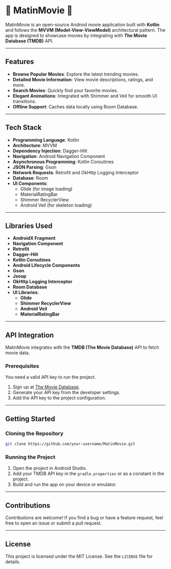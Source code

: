 # 📱 MatinMovie 💚

MatinMovie is an open-source Android movie application built with **Kotlin** and follows the **MVVM (Model-View-ViewModel)** architectural pattern. The app is designed to showcase movies by integrating with **The Movie Database (TMDB)** API.

---

## Features

- **Browse Popular Movies**: Explore the latest trending movies.
- **Detailed Movie Information**: View movie descriptions, ratings, and more.
- **Search Movies**: Quickly find your favorite movies.
- **Elegant Animations**: Integrated with Shimmer and Veil for smooth UI transitions.
- **Offline Support**: Caches data locally using Room Database.

---

## Tech Stack

- **Programming Language**: Kotlin
- **Architecture**: MVVM
- **Dependency Injection**: Dagger-Hilt
- **Navigation**: Android Navigation Component
- **Asynchronous Programming**: Kotlin Coroutines
- **JSON Parsing**: Gson
- **Network Requests**: Retrofit and OkHttp Logging Interceptor
- **Database**: Room
- **UI Components**:
  - Glide (for image loading)
  - MaterialRatingBar
  - Shimmer RecyclerView
  - Android Veil (for skeleton loading)

---

## Libraries Used

- **AndroidX Fragment**
- **Navigation Component**
- **Retrofit**
- **Dagger-Hilt**
- **Kotlin Coroutines**
- **Android Lifecycle Components**
- **Gson**
- **Jsoup**
- **OkHttp Logging Interceptor**
- **Room Database**
- **UI Libraries**:
  - **Glide**
  - **Shimmer RecyclerView**
  - **Android Veil**
  - **MaterialRatingBar**

---

## API Integration

MatinMovie integrates with the **TMDB (The Movie Database)** API to fetch movie data.

### Prerequisites

You need a valid API key to run the project.

1. Sign up at [The Movie Database](https://www.themoviedb.org/).
2. Generate your API key from the developer settings.
3. Add the API key to the project configuration.

---

## Getting Started

### Cloning the Repository

```bash
git clone https://github.com/your-username/MatinMovie.git
```

### Running the Project

1. Open the project in Android Studio.
2. Add your TMDB API key in the `gradle.properties` or as a constant in the project.
3. Build and run the app on your device or emulator.

---

## Contributions

Contributions are welcome! If you find a bug or have a feature request, feel free to open an issue or submit a pull request.

---

## License

This project is licensed under the MIT License. See the `LICENSE` file for details.

